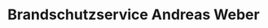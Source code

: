 ---
title: "Brandschutzservice Andreas Weber"
url: /satow/brandschutzservice-andreas-weber/
shop: Allgemein
---